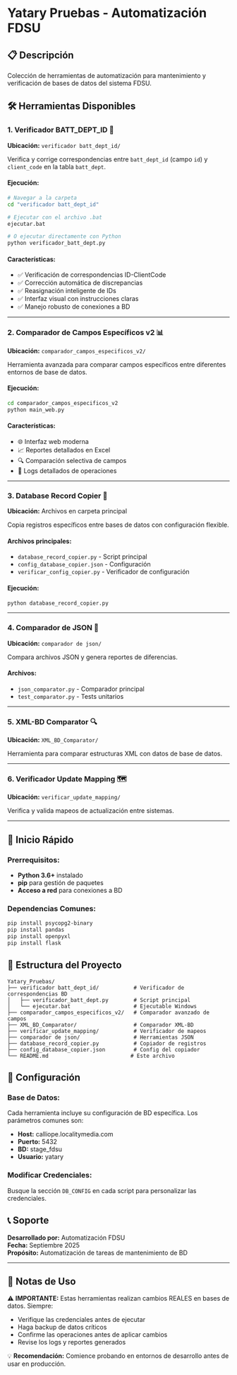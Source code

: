 # Yatary Pruebas - Automatización FDSU

## 📋 Descripción
Colección de herramientas de automatización para mantenimiento y verificación de bases de datos del sistema FDSU.

## 🛠️ Herramientas Disponibles

### 1. **Verificador BATT_DEPT_ID** 🎯
**Ubicación:** `verificador batt_dept_id/`

Verifica y corrige correspondencias entre `batt_dept_id` (campo `id`) y `client_code` en la tabla `batt_dept`.

#### Ejecución:
```bash
# Navegar a la carpeta
cd "verificador batt_dept_id"

# Ejecutar con el archivo .bat
ejecutar.bat

# O ejecutar directamente con Python
python verificador_batt_dept.py
```

#### Características:
- ✅ Verificación de correspondencias ID-ClientCode
- ✅ Corrección automática de discrepancias
- ✅ Reasignación inteligente de IDs
- ✅ Interfaz visual con instrucciones claras
- ✅ Manejo robusto de conexiones a BD

---

### 2. **Comparador de Campos Específicos v2** 📊
**Ubicación:** `comparador_campos_especificos_v2/`

Herramienta avanzada para comparar campos específicos entre diferentes entornos de base de datos.

#### Ejecución:
```bash
cd comparador_campos_especificos_v2
python main_web.py
```

#### Características:
- 🌐 Interfaz web moderna
- 📈 Reportes detallados en Excel
- 🔍 Comparación selectiva de campos
- 📝 Logs detallados de operaciones

---

### 3. **Database Record Copier** 🔄
**Ubicación:** Archivos en carpeta principal

Copia registros específicos entre bases de datos con configuración flexible.

#### Archivos principales:
- `database_record_copier.py` - Script principal
- `config_database_copier.json` - Configuración
- `verificar_config_copier.py` - Verificador de configuración

#### Ejecución:
```bash
python database_record_copier.py
```

---

### 4. **Comparador de JSON** 📄
**Ubicación:** `comparador de json/`

Compara archivos JSON y genera reportes de diferencias.

#### Archivos:
- `json_comparator.py` - Comparador principal
- `test_comparator.py` - Tests unitarios

---

### 5. **XML-BD Comparator** 🔍
**Ubicación:** `XML_BD_Comparator/`

Herramienta para comparar estructuras XML con datos de base de datos.

---

### 6. **Verificador Update Mapping** 🗺️
**Ubicación:** `verificar_update_mapping/`

Verifica y valida mapeos de actualización entre sistemas.

---

## 🚀 Inicio Rápido

### Prerrequisitos:
- **Python 3.6+** instalado
- **pip** para gestión de paquetes
- **Acceso a red** para conexiones a BD

### Dependencias Comunes:
```bash
pip install psycopg2-binary
pip install pandas
pip install openpyxl
pip install flask
```

## 📁 Estructura del Proyecto

```
Yatary_Pruebas/
├── verificador batt_dept_id/           # Verificador de correspondencias BD
│   ├── verificador_batt_dept.py        # Script principal
│   └── ejecutar.bat                    # Ejecutable Windows
├── comparador_campos_especificos_v2/   # Comparador avanzado de campos
├── XML_BD_Comparator/                  # Comparador XML-BD
├── verificar_update_mapping/           # Verificador de mapeos
├── comparador de json/                 # Herramientas JSON
├── database_record_copier.py           # Copiador de registros
├── config_database_copier.json         # Config del copiador
└── README.md                          # Este archivo
```

## 🔧 Configuración

### Base de Datos:
Cada herramienta incluye su configuración de BD específica. Los parámetros comunes son:
- **Host:** calliope.localitymedia.com
- **Puerto:** 5432
- **BD:** stage_fdsu
- **Usuario:** yatary

### Modificar Credenciales:
Busque la sección `DB_CONFIG` en cada script para personalizar las credenciales.

## 📞 Soporte

**Desarrollado por:** Automatización FDSU  
**Fecha:** Septiembre 2025  
**Propósito:** Automatización de tareas de mantenimiento de BD

---

## 📝 Notas de Uso

⚠️ **IMPORTANTE:** Estas herramientas realizan cambios REALES en bases de datos. Siempre:
- Verifique las credenciales antes de ejecutar
- Haga backup de datos críticos
- Confirme las operaciones antes de aplicar cambios
- Revise los logs y reportes generados

💡 **Recomendación:** Comience probando en entornos de desarrollo antes de usar en producción.
